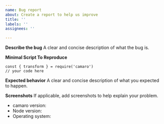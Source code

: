 ```yaml
---
name: Bug report
about: Create a report to help us improve
title: ''
labels: ''
assignees: ''

---
```


**Describe the bug**
A clear and concise description of what the bug is.

**Minimal Script To Reproduce**

```
const { transform } = require('camaro')
// your code here
```

**Expected behavior**
A clear and concise description of what you expected to happen.

**Screenshots**
If applicable, add screenshots to help explain your problem.

- camaro version: 
- Node version: 
- Operating system:
